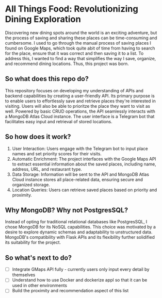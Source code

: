 # All Things Food: Revolutionizing Dining Exploration

Discovering new dining spots around the world is an exciting adventure, but the process of saving and sharing these places can be time-consuming and cumbersome. I used to go through the manual process of saving places I found on Google Maps, which took quite abit of time from having to search for the place, ensure that it was correct and then saving it to a list. To address this, I wanted to find a way that simplifies the way I save, organize, and recommend dining locations. Thus, this project was born.

## So what does this repo do?
This repository focuses on developing my understanding of APIs and backend capabilities by creating a user-friendly API. Its primary purpose is to enable users to effortlessly save and retrieve places they're interested in visiting. Users will also be able to prioritze the place they want to visit as well. Powered by basic CRUD operations, the API seamlessly interacts with a MongoDB Atlas Cloud instance. The user interface is a Telegram bot that facilitates easy input and retrieval of stored locations.

## So how does it work?
1. User Interaction: Users engage with the Telegram bot to input place names and set priority scores for their visits.
2. Automatic Enrichment: The project interfaces with the Google Maps API to extract essential information about the saved places, including name, address, URL, and restaurant type.
3. Data Storage: Information will be sent to the API and MongoDB Atlas Cloud instance stores all place-related data, ensuring secure and organized storage.
4. Location Queries: Users can retrieve saved places based on priority and proximity.

## Why MongoDB? Why not PostgresSQL?
Instead of opting for traditional relational databases like PostgresSQL, I chose MongoDB for its NoSQL capabilities. This choice was motivated by a desire to explore dynamic schemas and adaptability to unstructured data. MongoDB's compatibility with Flask APIs and its flexibility further solidified its suitability for the project.

## So what's next to do?
- [ ] Integrate GMaps API fully - currently users only input every detail by themselves
- [ ] Understand how to use Docker and dockerize appl so that it can be used in other environments
- [ ] Build the proximity and recommendation aspect of this list
